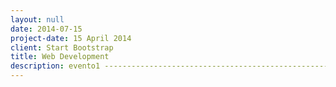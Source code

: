 ```yaml
---
layout: null
date: 2014-07-15
project-date: 15 April 2014
client: Start Bootstrap
title: Web Development
description: evento1 ------------------------------------------------------------------------------------------------------------------------------------------------------------------------------------------------------------------------------------------------------------------------------------------------------
---
```

